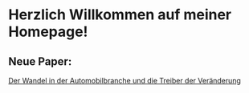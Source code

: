 # Herzlich Willkommen auf meiner Homepage!

## Neue Paper:

[Der Wandel in der Automobilbranche und die Treiber der Veränderung](blog/paper01.md)